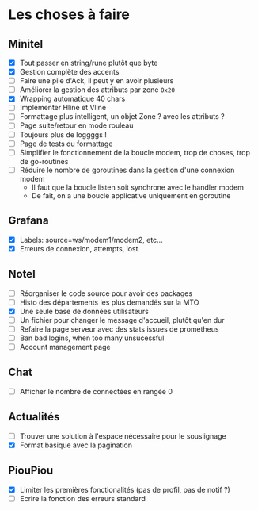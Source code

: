 # Les choses à faire

## Minitel

* [x] Tout passer en string/rune plutôt que byte
* [x] Gestion complète des accents
* [ ] Faire une pile d'Ack, il peut y en avoir plusieurs
* [ ] Améliorer la gestion des attributs par zone `0x20`
* [x] Wrapping automatique 40 chars
* [ ] Implémenter Hline et Vline
* [ ] Formattage plus intelligent, un objet Zone ? avec les attributs ?
* [ ] Page suite/retour en mode rouleau
* [ ] Toujours plus de loggggs !
* [ ] Page de tests du formattage
* [ ] Simplifier le fonctionnement de la boucle modem, trop de choses, trop de go-routines
* [ ] Réduire le nombre de goroutines dans la gestion d'une connexion modem
  * Il faut que la boucle listen soit synchrone avec le handler modem
  * De fait, on a une boucle applicative uniquement en goroutine

## Grafana

* [x] Labels: source=ws/modem1/modem2, etc...
* [x] Erreurs de connexion, attempts, lost

## Notel

* [ ] Réorganiser le code source pour avoir des packages
* [ ] Histo des départements les plus demandés sur la MTO
* [x] Une seule base de données utilisateurs
* [ ] Un fichier pour changer le message d'accueil, plutôt qu'en dur
* [ ] Refaire la page serveur avec des stats issues de prometheus
* [ ] Ban bad logins, when too many unsucessful
* [ ] Account management page

## Chat

* [ ] Afficher le nombre de connectées en rangée 0

## Actualités

* [ ] Trouver une solution à l'espace nécessaire pour le souslignage
* [x] Format basique avec la pagination

## PiouPiou

* [x] Limiter les premières fonctionalités (pas de profil, pas de notif ?)
* [ ] Ecrire la fonction des erreurs standard
